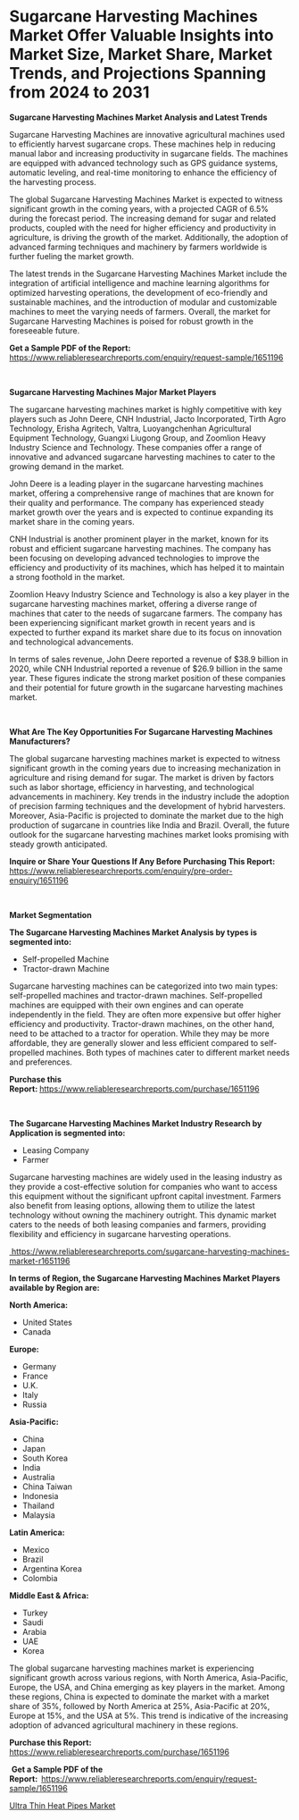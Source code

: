 <p><h1>Sugarcane Harvesting Machines Market Offer Valuable Insights into Market Size, Market Share, Market Trends, and Projections Spanning from 2024 to 2031</h1></p><p><strong>Sugarcane Harvesting Machines Market Analysis and Latest Trends</strong></p>
<p><p>Sugarcane Harvesting Machines are innovative agricultural machines used to efficiently harvest sugarcane crops. These machines help in reducing manual labor and increasing productivity in sugarcane fields. The machines are equipped with advanced technology such as GPS guidance systems, automatic leveling, and real-time monitoring to enhance the efficiency of the harvesting process.</p><p>The global Sugarcane Harvesting Machines Market is expected to witness significant growth in the coming years, with a projected CAGR of 6.5% during the forecast period. The increasing demand for sugar and related products, coupled with the need for higher efficiency and productivity in agriculture, is driving the growth of the market. Additionally, the adoption of advanced farming techniques and machinery by farmers worldwide is further fueling the market growth.</p><p>The latest trends in the Sugarcane Harvesting Machines Market include the integration of artificial intelligence and machine learning algorithms for optimized harvesting operations, the development of eco-friendly and sustainable machines, and the introduction of modular and customizable machines to meet the varying needs of farmers. Overall, the market for Sugarcane Harvesting Machines is poised for robust growth in the foreseeable future.</p></p>
<p><strong>Get a Sample PDF of the Report:&nbsp;</strong> <a href="https://www.reliableresearchreports.com/enquiry/request-sample/1651196">https://www.reliableresearchreports.com/enquiry/request-sample/1651196</a></p>
<p>&nbsp;</p>
<p><strong>Sugarcane Harvesting Machines Major Market Players</strong></p>
<p><p>The sugarcane harvesting machines market is highly competitive with key players such as John Deere, CNH Industrial, Jacto Incorporated, Tirth Agro Technology, Erisha Agritech, Valtra, Luoyangchenhan Agricultural Equipment Technology, Guangxi Liugong Group, and Zoomlion Heavy Industry Science and Technology. These companies offer a range of innovative and advanced sugarcane harvesting machines to cater to the growing demand in the market.</p><p>John Deere is a leading player in the sugarcane harvesting machines market, offering a comprehensive range of machines that are known for their quality and performance. The company has experienced steady market growth over the years and is expected to continue expanding its market share in the coming years.</p><p>CNH Industrial is another prominent player in the market, known for its robust and efficient sugarcane harvesting machines. The company has been focusing on developing advanced technologies to improve the efficiency and productivity of its machines, which has helped it to maintain a strong foothold in the market.</p><p>Zoomlion Heavy Industry Science and Technology is also a key player in the sugarcane harvesting machines market, offering a diverse range of machines that cater to the needs of sugarcane farmers. The company has been experiencing significant market growth in recent years and is expected to further expand its market share due to its focus on innovation and technological advancements.</p><p>In terms of sales revenue, John Deere reported a revenue of $38.9 billion in 2020, while CNH Industrial reported a revenue of $26.9 billion in the same year. These figures indicate the strong market position of these companies and their potential for future growth in the sugarcane harvesting machines market.</p></p>
<p>&nbsp;</p>
<p><strong>What Are The Key Opportunities For Sugarcane Harvesting Machines Manufacturers?</strong></p>
<p><p>The global sugarcane harvesting machines market is expected to witness significant growth in the coming years due to increasing mechanization in agriculture and rising demand for sugar. The market is driven by factors such as labor shortage, efficiency in harvesting, and technological advancements in machinery. Key trends in the industry include the adoption of precision farming techniques and the development of hybrid harvesters. Moreover, Asia-Pacific is projected to dominate the market due to the high production of sugarcane in countries like India and Brazil. Overall, the future outlook for the sugarcane harvesting machines market looks promising with steady growth anticipated.</p></p>
<p><strong>Inquire or Share Your Questions If Any Before Purchasing This Report:</strong> <a href="https://www.reliableresearchreports.com/enquiry/pre-order-enquiry/1651196">https://www.reliableresearchreports.com/enquiry/pre-order-enquiry/1651196</a></p>
<p>&nbsp;</p>
<p><strong>Market Segmentation</strong></p>
<p><strong>The Sugarcane Harvesting Machines Market Analysis by types is segmented into:</strong></p>
<p><ul><li>Self-propelled Machine</li><li>Tractor-drawn Machine</li></ul></p>
<p><p>Sugarcane harvesting machines can be categorized into two main types: self-propelled machines and tractor-drawn machines. Self-propelled machines are equipped with their own engines and can operate independently in the field. They are often more expensive but offer higher efficiency and productivity. Tractor-drawn machines, on the other hand, need to be attached to a tractor for operation. While they may be more affordable, they are generally slower and less efficient compared to self-propelled machines. Both types of machines cater to different market needs and preferences.</p></p>
<p><strong>Purchase this Report:&nbsp;</strong><a href="https://www.reliableresearchreports.com/purchase/1651196">https://www.reliableresearchreports.com/purchase/1651196</a></p>
<p>&nbsp;</p>
<p><strong>The Sugarcane Harvesting Machines Market Industry Research by Application is segmented into:</strong></p>
<p><ul><li>Leasing Company</li><li>Farmer</li></ul></p>
<p><p>Sugarcane harvesting machines are widely used in the leasing industry as they provide a cost-effective solution for companies who want to access this equipment without the significant upfront capital investment. Farmers also benefit from leasing options, allowing them to utilize the latest technology without owning the machinery outright. This dynamic market caters to the needs of both leasing companies and farmers, providing flexibility and efficiency in sugarcane harvesting operations.</p></p>
<p><a href="https://www.reliableresearchreports.com/sugarcane-harvesting-machines-market-r1651196">&nbsp;https://www.reliableresearchreports.com/sugarcane-harvesting-machines-market-r1651196</a></p>
<p><strong>In terms of Region, the Sugarcane Harvesting Machines Market Players available by Region are:</strong></p>
<p>
    <p> <strong> North America: </strong>
        <ul>
            <li>United States</li>
            <li>Canada</li>
        </ul>
        </p> 
    <p> <strong> Europe: </strong>
        <ul>
            <li>Germany</li>
            <li>France</li>
            <li>U.K.</li>
            <li>Italy</li>
            <li>Russia</li>
        </ul>
        </p> 
    <p> <strong> Asia-Pacific: </strong>
        <ul>
            <li>China</li>
            <li>Japan</li>
            <li>South Korea</li>
            <li>India</li>
            <li>Australia</li>
            <li>China Taiwan</li>
            <li>Indonesia</li>
            <li>Thailand</li>
            <li>Malaysia</li>
        </ul>
        </p> 
    <p> <strong> Latin America: </strong>
        <ul>
            <li>Mexico</li>
            <li>Brazil</li>
            <li>Argentina Korea</li>
            <li>Colombia</li>
        </ul>
        </p> 
    <p> <strong> Middle East & Africa: </strong>
        <ul>
            <li>Turkey</li>
            <li>Saudi</li>
            <li>Arabia</li>
            <li>UAE</li>
            <li>Korea</li>
        </ul>
    </p>
    </p>
<p><p>The global sugarcane harvesting machines market is experiencing significant growth across various regions, with North America, Asia-Pacific, Europe, the USA, and China emerging as key players in the market. Among these regions, China is expected to dominate the market with a market share of 35%, followed by North America at 25%, Asia-Pacific at 20%, Europe at 15%, and the USA at 5%. This trend is indicative of the increasing adoption of advanced agricultural machinery in these regions.</p></p>
<p><strong>Purchase this Report: </strong><a href="https://www.reliableresearchreports.com/purchase/1651196">https://www.reliableresearchreports.com/purchase/1651196</a></p>
<p>&nbsp;<strong>Get a Sample PDF of the Report:&nbsp;&nbsp;</strong><a href="https://www.reliableresearchreports.com/enquiry/request-sample/1651196">https://www.reliableresearchreports.com/enquiry/request-sample/1651196</a></p>
<p><strong></strong></p>
<p><p><a href="https://bubble-tree-ea4.notion.site/Ultra-Thin-Heat-Pipes-Market-Analysis-and-Sze-Forecasted-for-period-from-2024-to-2031-a03716d5243e41eaa59cfdec1f0df2ca">Ultra Thin Heat Pipes Market</a></p></p>